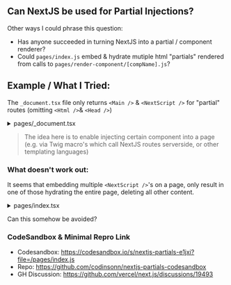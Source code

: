 ## Can NextJS be used for Partial Injections?

Other ways I could phrase this question:

- Has anyone succeeded in turning NextJS into a partial / component renderer?
- Could `pages/index.js` embed & hydrate mutiple html "partials" rendered from calls to
  `pages/render-component/[compName].js`?

## Example / What I Tried:

The `_document.tsx` file only returns `<Main />` & `<NextScript />` for "partial" routes (omitting `<Html />`& `<Head />`)

<details>
<summary>pages/_document.tsx</summary>

```tsx
// @ts-nocheck
import React from "react";
import Document, { Html, Head, Main, NextScript } from "next/document";

/* --- <CustomDocument/> ---------------------------------------------------------------------- */

class CustomDocument extends Document {
  static async getInitialProps(ctx) {
    const initialProps = await Document.getInitialProps(ctx);
    return { ...initialProps };
  }

  render() {
    const { page } = this.props.__NEXT_DATA__;

    // -- Render Component? --
    // -i- Only render component HTML & Scripts for partial injections

    if (page.includes("/render")) {
      return (
        <div>
          <Main />
          <NextScript />
        </div>
      );
    }

    // -- Render Page --

    return (
      <Html>
        <Head />
        <body>
          <Main />
          <NextScript />
        </body>
      </Html>
    );
  }
}

/* --- Exports ------------------------------------------------------------------------------ */

export default CustomDocument;
```

</details>

> The idea here is to enable injecting certain component into a page
> (e.g. via Twig macro's which call NextJS routes serverside, or other templating languages)

### What doesn't work out:

It seems that embedding multiple `<NextScript />`'s on a page, only result in one of those hydrating the entire page, deleting all other content.

<details>
<summary>pages/index.tsx</summary>

```tsx
import React from "react";
// Components
import LabelTest from "../components/LabelTest";

/* --- <Home/> --------------------------------------------------------------------- */

const Home = (props) => {
  return (
    <div>
      <h1>
        <LabelTest label={props.body?.label} />
      </h1>
      <br />
      <div dangerouslySetInnerHTML={{ __html: props.component }} />
    </div>
  );
};

/* --- SSR Props ------------------------------------------------------------------------------ */

export const getServerSideProps = async (ctx) => {
  const component = "SayHello";
  const componentProps = JSON.stringify({ greeting: "World" });
  const res = await fetch(`http://localhost:3000/render-dynamic/${component}`, {
    method: "POST",
    body: componentProps
  });
  const componentHTML = await res.text();
  console.log({ componentHTML }, ctx.req.host);
  return { props: { component: componentHTML } };
};

/* --- Exports ---------------------------------------------------------------------------------- */

export default Home;
```

</details>

Can this somehow be avoided?

### CodeSandbox & Minimal Repro Link

- Codesandbox: https://codesandbox.io/s/nextjs-partials-e1jxi?file=/pages/index.js
- Repo: https://github.com/codinsonn/nextjs-partials-codesandbox
- GH Discussion: https://github.com/vercel/next.js/discussions/19493
